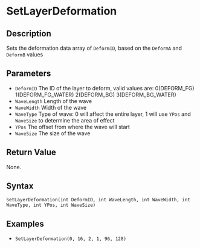 # SetLayerDeformation

## Description
Sets the deformation data array of `DeformID`, based on the `DeformA` and `DeformB` values

## Parameters
- `DeformID`
The ID of the layer to deform, valid values are: 
    0(DEFORM_FG)
    1(DEFORM_FG_WATER)
    2(DEFORM_BG)
    3(DEFORM_BG_WATER)
- `WaveLength`
Length of the wave
- `WaveWidth`
Width of the wave
- `WaveType`
Type of wave: 0 will affect the entire layer, 1 will use `YPos` and `WaveSize` to determine the area of effect
- `YPos`
The offset from where the wave will start
- `WaveSize`
The size of the wave

## Return Value
None.

## Syntax
```SetLayerDeformation(int DeformID, int WaveLength, int WaveWidth, int WaveType, int YPos, int WaveSize)```

## Examples
- ```SetLayerDeformation(0, 16, 2, 1, 96, 128)```